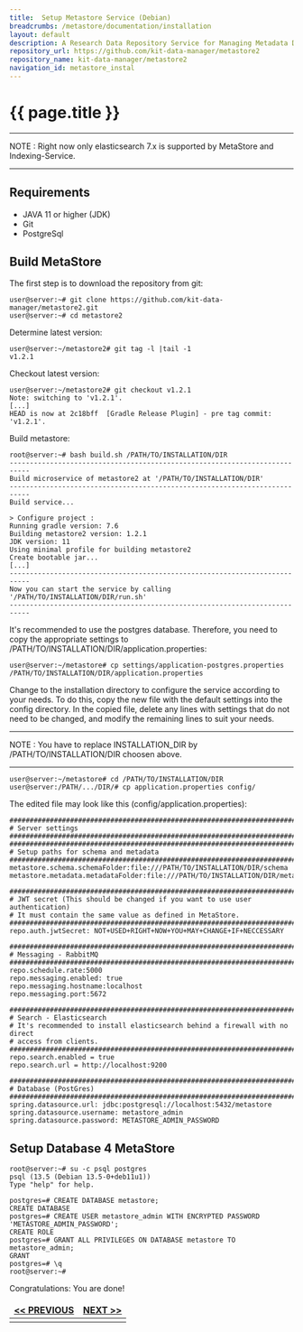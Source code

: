 ```yaml
---
title:  Setup Metastore Service (Debian)
breadcrumbs: /metastore/documentation/installation
layout: default
description: A Research Data Repository Service for Managing Metadata Documents based on JSON or XML.
repository_url: https://github.com/kit-data-manager/metastore2
repository_name: kit-data-manager/metastore2
navigation_id: metastore_instal
---
```


# {{ page.title }} 
--- 
NOTE
:  Right now only elasticsearch 7.x is supported by MetaStore and Indexing-Service.

--- 
## Requirements
- JAVA 11 or higher (JDK)
- Git
- PostgreSql

## Build MetaStore
The first step is to download the repository from git:
```
user@server:~# git clone https://github.com/kit-data-manager/metastore2.git
user@server:~# cd metastore2
```
Determine latest version:
```
user@server:~/metastore2# git tag -l |tail -1
v1.2.1
```
Checkout latest version:
```
user@server:~/metastore2# git checkout v1.2.1
Note: switching to 'v1.2.1'.
[...]
HEAD is now at 2c18bff  [Gradle Release Plugin] - pre tag commit:  'v1.2.1'.
```
Build metastore:
```
root@server:~# bash build.sh /PATH/TO/INSTALLATION/DIR
---------------------------------------------------------------------------
Build microservice of metastore2 at '/PATH/TO/INSTALLATION/DIR'
---------------------------------------------------------------------------
Build service...

> Configure project :
Running gradle version: 7.6
Building metastore2 version: 1.2.1
JDK version: 11
Using minimal profile for building metastore2
Create bootable jar...
[...]
---------------------------------------------------------------------------
Now you can start the service by calling '/PATH/TO/INSTALLATION/DIR/run.sh'
---------------------------------------------------------------------------
```
It's recommended to use the postgres database. Therefore, you need to copy the appropriate settings to /PATH/TO/INSTALLATION/DIR/application.properties:
```
user@server:~/metastore# cp settings/application-postgres.properties /PATH/TO/INSTALLATION/DIR/application.properties
```
Change to the installation directory to configure the service according to your needs. To do this, copy the new file with the default settings into the config directory. In the copied file, delete any lines with settings that do not need to be changed, and modify the remaining lines to suit your needs.

--- 
NOTE
: You have to replace INSTALLATION_DIR by /PATH/TO/INSTALLATION/DIR choosen above. 

--- 

```
user@server:~/metastore# cd /PATH/TO/INSTALLATION/DIR
user@server:/PATH/.../DIR/# cp application.properties config/
```
The edited file may look like this (config/application.properties):
```
###############################################################################
# Server settings
###############################################################################
###############################################################################
# Setup paths for schema and metadata
###############################################################################
metastore.schema.schemaFolder:file:///PATH/TO/INSTALLATION/DIR/schema
metastore.metadata.metadataFolder:file:///PATH/TO/INSTALLATION/DIR/metadata

###############################################################################
# JWT secret (This should be changed if you want to use user authentication)
# It must contain the same value as defined in MetaStore.
###############################################################################
repo.auth.jwtSecret: NOT+USED+RIGHT+NOW+YOU+MAY+CHANGE+IF+NECCESSARY

###############################################################################
# Messaging - RabbitMQ
###############################################################################
repo.schedule.rate:5000
repo.messaging.enabled: true
repo.messaging.hostname:localhost
repo.messaging.port:5672

################################################################################
# Search - Elasticsearch
# It's recommended to install elasticsearch behind a firewall with no direct 
# access from clients.
###############################################################################
repo.search.enabled = true
repo.search.url = http://localhost:9200

###############################################################################
# Database (PostGres) 
###############################################################################
spring.datasource.url: jdbc:postgresql://localhost:5432/metastore
spring.datasource.username: metastore_admin
spring.datasource.password: METASTORE_ADMIN_PASSWORD
```
## Setup Database 4 MetaStore
```bash=bash
root@server:~# su -c psql postgres
psql (13.5 (Debian 13.5-0+deb11u1))
Type "help" for help.

postgres=# CREATE DATABASE metastore;
CREATE DATABASE
postgres=# CREATE USER metastore_admin WITH ENCRYPTED PASSWORD 'METASTORE_ADMIN_PASSWORD';
CREATE ROLE
postgres=# GRANT ALL PRIVILEGES ON DATABASE metastore TO metastore_admin;
GRANT
postgres=# \q
root@server:~# 
```
Congratulations: You are done! 

<style>
td, th {
   border: none!important;
}
</style>
| [<< PREVIOUS](setup-indexing-service.html) |[NEXT >>](setup-systemd.html)|
|:----|----:|
| | |
